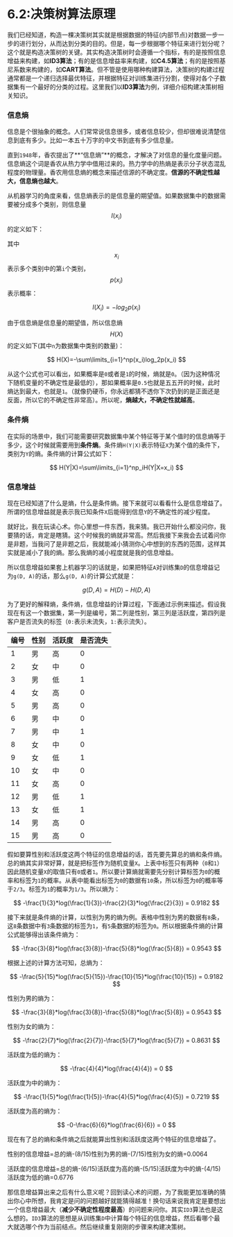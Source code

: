 # 6.2:决策树算法原理

我们已经知道，构造一棵决策树其实就是根据数据的特征(内部节点)对数据一步一步的进行划分，从而达到分类的目的。但是，每一步根据哪个特征来进行划分呢？这个就是构造决策树的关键。其实构造决策树时会遵循一个指标，有的是按照信息增益来构建，如**ID3算法**；有的是信息增益率来构建，如**C4.5算法**；有的是按照基尼系数来构建的，如**CART算法**。但不管是使用哪种构建算法，决策树的构建过程通常都是一个递归选择最优特征，并根据特征对训练集进行分割，使得对各个子数据集有一个最好的分类的过程。这里我们以**ID3算法**为例，详细介绍构建决策树相关知识。

### 信息熵

信息是个很抽象的概念。人们常常说信息很多，或者信息较少，但却很难说清楚信息到底有多少。比如一本五十万字的中文书到底有多少信息量。

直到`1948`年，香农提出了**“信息熵”**的概念，才解决了对信息的量化度量问题。信息熵这个词是香农从热力学中借用过来的。热力学中的热熵是表示分子状态混乱程度的物理量。香农用信息熵的概念来描述信源的不确定度。**信源的不确定性越大，信息熵也越大**。

从机器学习的角度来看，信息熵表示的是信息量的期望值。如果数据集中的数据需要被分成多个类别，则信息量 $$I(x_i)$$的定义如下：

其中$$x_i$$表示多个类别中的第`i`个类别，$$p(x_i)$$表示概率：

$$
I(X_i)=-log_2p(x_i)
$$

由于信息熵是信息量的期望值，所以信息熵$$H(X)$$的定义如下(其中`n`为数据集中类别的数量)：

$$
H(X)=-\sum\limits_{i=1}^np(x_i)log_2p(x_i)
$$

从这个公式也可以看出，如果概率是`0`或者是`1`的时候，熵就是`0`。（因为这种情况下随机变量的不确定性是最低的），那如果概率是`0.5`也就是五五开的时候，此时熵达到最大，也就是`1`。（就像扔硬币，你永远都猜不透你下次扔到的是正面还是反面，所以它的不确定性非常高）。所以呢，**熵越大，不确定性就越高**。

### 条件熵

在实际的场景中，我们可能需要研究数据集中某个特征等于某个值时的信息熵等于多少，这个时候就需要用到**条件熵**。条件熵`H(Y|X)`表示特征`X`为某个值的条件下，类别为`Y`的熵。条件熵的计算公式如下：

$$
H(Y|X)=\sum\limits_{i=1}^np_iH(Y|X=x_i)
$$

### 信息增益

现在已经知道了什么是熵，什么是条件熵。接下来就可以看看什么是信息增益了。所谓的信息增益就是表示我已知条件`X`后能得到信息`Y`的不确定性的减少程度。

就好比，我在玩读心术。你心里想一件东西，我来猜。我已开始什么都没问你，我要猜的话，肯定是瞎猜。这个时候我的熵就非常高。然后我接下来我会去试着问你是非题，当我问了是非题之后，我就能减小猜测你心中想到的东西的范围，这样其实就是减小了我的熵。那么我熵的减小程度就是我的信息增益。

所以信息增益如果套上机器学习的话就是，如果把特征`A`对训练集`D`的信息增益记为`g(D, A)`的话，那么`g(D, A)`的计算公式就是：

$$
g(D,A)=H(D)-H(D,A)
$$

为了更好的解释熵，条件熵，信息增益的计算过程，下面通过示例来描述。假设我现在有这一个数据集，第一列是编号，第二列是性别，第三列是活跃度，第四列是客户是否流失的标签（`0:`表示未流失，`1:`表示流失）。

| 编号 | 性别 | 活跃度 | 是否流失 |
| --- | --- | --- | --- |
| 1 | 男 | 高 | 0 |
| 2 | 女 | 中 | 0 |
| 3 | 男 | 低 | 1 |
| 4 | 女 | 高 | 0 |
| 5 | 男 | 高 | 0 |
| 6 | 男 | 中 | 0 |
| 7 | 男 | 中 | 1 |
| 8 | 女 | 中 | 0 |
| 9 | 女 | 低 | 1 |
| 10 | 女 | 中 | 0 |
| 11 | 女 | 高 | 0 |
| 12 | 男 | 低 | 1 |
| 13 | 女 | 低 | 1 |
| 14 | 男 | 高 | 0 |
| 15 | 男 | 高 | 0 |

假如要算性别和活跃度这两个特征的信息增益的话，首先要先算总的熵和条件熵。总的熵其实非常好算，就是把标签作为随机变量`X`。上表中标签只有两种（`0`和`1`）因此随机变量`X`的取值只有`0`或者`1`。所以要计算熵就需要先分别计算标签为`0`的概率和标签为`1`的概率。从表中能看出标签为`0`的数据有`10`条，所以标签为`0`的概率等于`2/3`。标签为`1`的概率为`1/3`。所以熵为：

$$
-\frac{1}{3}*log(\frac{1}{3})-\frac{2}{3}*log(\frac{2}{3}) = 0.9182
$$

接下来就是条件熵的计算，以性别为男的熵为例。表格中性别为男的数据有`8`条，这`8`条数据中有`3`条数据的标签为`1`，有`5`条数据的标签为`0`。所以根据条件熵的计算公式能够得出该条件熵为：

$$
-\frac{3}{8}*log(\frac{3}{8})-\frac{5}{8}*log(\frac{5}{8}) = 0.9543
$$

根据上述的计算方法可知，总熵为：

$$
-\frac{5}{15}*log(\frac{5}{15})-\frac{10}{15}*log(\frac{10}{15}) = 0.9182
$$

性别为男的熵为：

$$
-\frac{3}{8}*log(\frac{3}{8})-\frac{5}{8}*log(\frac{5}{8}) = 0.9543
$$

性别为女的熵为：

$$
-\frac{2}{7}*log(\frac{2}{7})-\frac{5}{7}*log(\frac{5}{7}) = 0.8631
$$

活跃度为低的熵为：

$$
-\frac{4}{4}*log(\frac{4}{4}) = 0
$$

活跃度为中的熵为：

$$
-\frac{1}{5}*log(\frac{1}{5})-\frac{4}{5}*log(\frac{4}{5}) = 0.7219
$$

活跃度为高的熵为：

$$
-0-\frac{6}{6}*log(\frac{6}{6}) = 0
$$

现在有了总的熵和条件熵之后就能算出性别和活跃度这两个特征的信息增益了。

性别的信息增益=总的熵-(8/15)性别为男的熵-(7/15)性别为女的熵=0.0064

活跃度的信息增益=总的熵-(6/15)活跃度为高的熵-(5/15)活跃度为中的熵-(4/15)活跃度为低的熵=0.6776 

那信息增益算出来之后有什么意义呢？回到读心术的问题，为了我能更加准确的猜出你心中所想，我肯定是问的问题越好就能猜得越准！换句话来说我肯定是要想出一个信息增益最大（**减少不确定性程度最高**）的问题来问你。其实`ID3`算法也是这么想的。`ID3`算法的思想是从训练集`D`中计算每个特征的信息增益，然后看哪个最大就选哪个作为当前结点。然后继续重复刚刚的步骤来构建决策树。
